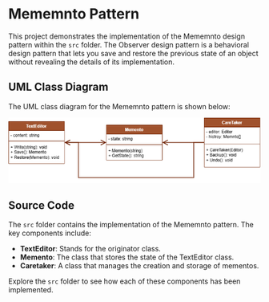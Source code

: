  # Mememnto Pattern

This project demonstrates the implementation of the Mememnto design pattern within the `src` folder. 
The Observer design pattern is a behavioral design pattern that lets you save and restore the previous state of an object without revealing the details of its implementation.

## UML Class Diagram

The UML class diagram for the Mememnto pattern is shown below:

![UML Class Diagram](../memento/documentation/memento.drawio.png)

## Source Code

The `src` folder contains the implementation of the Mememnto pattern. The key components include:

- **TextEditor**: Stands for the originator class.
- **Memento**: The class that stores the state of the TextEditor class.
- **Caretaker**: A class that manages the creation and storage of mementos.

Explore the `src` folder to see how each of these components has been implemented.
